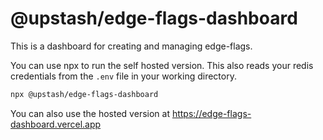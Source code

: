 # @upstash/edge-flags-dashboard

This is a dashboard for creating and managing edge-flags.

You can use npx to run the self hosted version. This also reads your redis credentials from the `.env` file in your working directory.

```bash
npx @upstash/edge-flags-dashboard
```

You can also use the hosted version at https://edge-flags-dashboard.vercel.app
